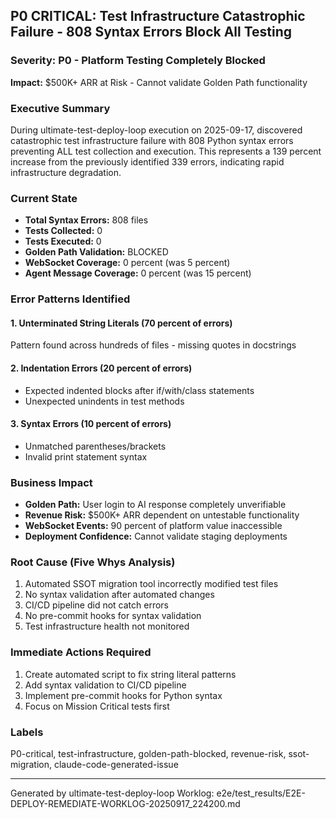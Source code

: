 ## P0 CRITICAL: Test Infrastructure Catastrophic Failure - 808 Syntax Errors Block All Testing

### Severity: P0 - Platform Testing Completely Blocked
**Impact:** $500K+ ARR at Risk - Cannot validate Golden Path functionality

### Executive Summary
During ultimate-test-deploy-loop execution on 2025-09-17, discovered catastrophic test infrastructure failure with 808 Python syntax errors preventing ALL test collection and execution. This represents a 139 percent increase from the previously identified 339 errors, indicating rapid infrastructure degradation.

### Current State
- **Total Syntax Errors:** 808 files
- **Tests Collected:** 0
- **Tests Executed:** 0
- **Golden Path Validation:** BLOCKED
- **WebSocket Coverage:** 0 percent (was 5 percent)
- **Agent Message Coverage:** 0 percent (was 15 percent)

### Error Patterns Identified

#### 1. Unterminated String Literals (70 percent of errors)
Pattern found across hundreds of files - missing quotes in docstrings

#### 2. Indentation Errors (20 percent of errors)
- Expected indented blocks after if/with/class statements
- Unexpected unindents in test methods

#### 3. Syntax Errors (10 percent of errors)
- Unmatched parentheses/brackets
- Invalid print statement syntax

### Business Impact
- **Golden Path:** User login to AI response completely unverifiable
- **Revenue Risk:** $500K+ ARR dependent on untestable functionality
- **WebSocket Events:** 90 percent of platform value inaccessible
- **Deployment Confidence:** Cannot validate staging deployments

### Root Cause (Five Whys Analysis)
1. Automated SSOT migration tool incorrectly modified test files
2. No syntax validation after automated changes
3. CI/CD pipeline did not catch errors
4. No pre-commit hooks for syntax validation
5. Test infrastructure health not monitored

### Immediate Actions Required
1. Create automated script to fix string literal patterns
2. Add syntax validation to CI/CD pipeline
3. Implement pre-commit hooks for Python syntax
4. Focus on Mission Critical tests first

### Labels
P0-critical, test-infrastructure, golden-path-blocked, revenue-risk, ssot-migration, claude-code-generated-issue

---
Generated by ultimate-test-deploy-loop
Worklog: e2e/test_results/E2E-DEPLOY-REMEDIATE-WORKLOG-20250917_224200.md